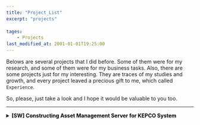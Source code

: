 ```yaml
---
title: "Project_List"
excerpt: "projects"

tages:
    - Projects
last_modified_at: 2001-01-01T19:25:00
---
```


Belows are several projects that I did before. Some of them were for my research, and some of them were for my business tasks. Also, there are some projects just for my interesting. They are traces of my studies and growth, and every project leaved a precious gift to me, which called `Experience`.

So, please, just take a look and I hope it would be valuable to you too.

--------

<details>
<summary><span style="color:black"><strong>[SW] Constructing Asset Management Server for KEPCO System</strong></span></summary>
<div markdown="1">

#### Goal
To construct a demo test environment of KEPCO(Korea Electric Power Corporation) SEDA(Substation Equipment Diagnostic & Analysis) system using Oracle, Docker, Python, Flask, Gunicorn, and Nginx(HTML)  
<small>*Oracle, Docker, Python, Flask, Gunicorn and Nginx(HTML)를 활용한 한국전력공사의 송변전 예방진단시스템 데모 테스트 환경 구축*</small>

#### Background
KEPCO(Korea's Electric Power Corporation) is a principle agent of T&D(Transmission and Distribution) industry, selling electricity supplied by power genertion companies. The market of electric power in Korea is managed not by private enterpries but by Korean government, and KEPCO is ranked as 2nd on global electricity utility companies by monopolize T&D industry. Thus, KEPCO possesses huge amount of industrial assets of T&D and SEDA(Substation Equipment Diagnositc & Analysis) system is a running business that integrate and centralize the management subjects which were each substations previously. Especially, this system is very important in that the web page of SEDA is coninuously used until present by workers of KEPCO.  
<small>*한국전력공사는 발전사로부터 전기를 공급받아 사용자들에게 판매하는 T&D(Transmission and Distribution) 산업의 주체입니다. 한국은 전력시장이 민간이 아닌 한국전력공사 주도의 공공시장으로 형성되어 있으며, 따라서 한전은 글로벌 전력회사 2위(아시아 1위)에 위치할 정도로 규모가 거대합니다. 그만큼 한전이 관리하는 T&D분야의 산업설비는 그 양이 상당한데요, 각 사업소별로 관리되고 있던 이 산업설비들을 한전 중앙 서버로 군집하여 통합 관리하고자 하는 사업이 바로 SEDA(Substation Equipment Diagnostic & Analysis) 시스템 구축사업입니다. 특히 SEDA는 실제로 한국전력공사의 임직원들이 계속해서 사용하는 화면이기 때문에 중요합니다.*</small>

My company is taking charge of the task that develop an AI based health diagnosis solution for assets on T&D industry with interlocking it to main SEDA system. Unfortunately, it is impossible to shate the contents of AI based health diagnosis solution since it is confidential. Neverthless, the process of interlocking the system was very interesting, and I hope to share this experience.  
<small>*제가 속한 회사는 이 사업에서 특히 AI기반 변전설비의 상태예방진단 알고리즘 및 UI를 개발하고 이를 SEDA 메인 홈페이지에 연동하는 업무를 담당하게 되었습니다. 알고리즘 개발은 보안사안으로 본 포스트에서 다룰 수 없지만, 그 시스템 연동과정에서 제법 유용한 경험을 할 수 있었어서 이를 공유해보고자 합니다.*</small>

<img src="/images/2021-03-22-demo_system_0_fig2.png" alt="drawing" width="600"/>
<figcaption>A configuration of demo system that would be contructed in this project.</figcaption>

#### Contents
1. [Project Overview](https://shkim-pandamon.github.io/blog/demo_system_1/)
2. [Install Docker](https://shkim-pandamon.github.io/blog/demo_system_2/)
3. [Install Oracle](https://shkim-pandamon.github.io/blog/demo_system_3/)
4. [SQL Developer on M1 Chip](https://shkim-pandamon.github.io/blog/demo_system_4/)
5. [Set-up Orcal DB](https://shkim-pandamon.github.io/blog/demo_system_5/)
6. [Import Data from Oracle DB by Cx_Oracle](https://shkim-pandamon.github.io/blog/demo_system_6/)
7. [Construct Web Framework with Flask](https://shkim-pandamon.github.io/blog/demo_system_7/)
8. [Connect Flask to Web Server with Gunicorn](https://shkim-pandamon.github.io/blog/demo_system_8/)
9. [Build Web Server using Nginx](https://shkim-pandamon.github.io/blog/demo_system_9/)
10. [Build Server using Docker](https://shkim-pandamon.github.io/blog/demo_system_10/)

</div>
</details>